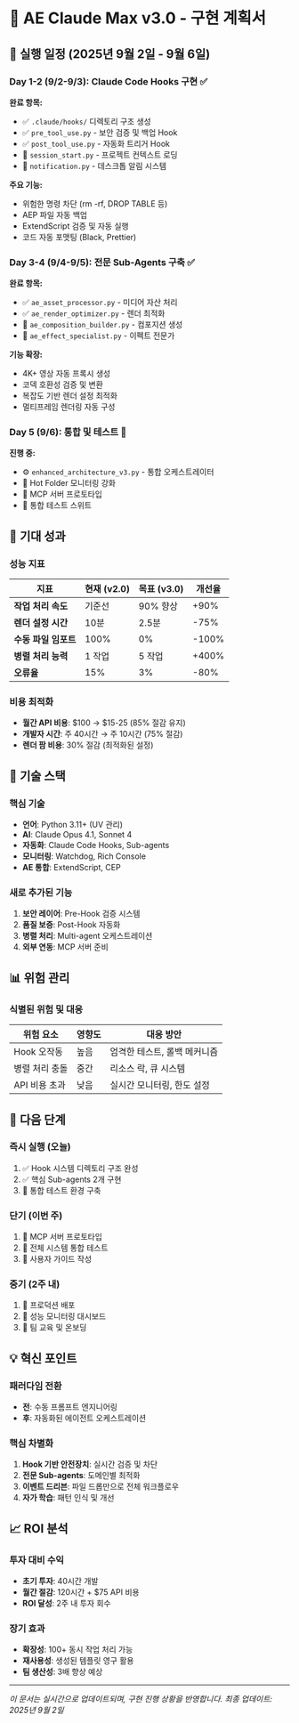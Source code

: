 # 🚀 AE Claude Max v3.0 - 구현 계획서

## 📅 실행 일정 (2025년 9월 2일 - 9월 6일)

### Day 1-2 (9/2-9/3): Claude Code Hooks 구현 ✅
**완료 항목:**
- ✅ `.claude/hooks/` 디렉토리 구조 생성
- ✅ `pre_tool_use.py` - 보안 검증 및 백업 Hook
- ✅ `post_tool_use.py` - 자동화 트리거 Hook
- 🔲 `session_start.py` - 프로젝트 컨텍스트 로딩
- 🔲 `notification.py` - 데스크톱 알림 시스템

**주요 기능:**
- 위험한 명령 차단 (rm -rf, DROP TABLE 등)
- AEP 파일 자동 백업
- ExtendScript 검증 및 자동 실행
- 코드 자동 포맷팅 (Black, Prettier)

### Day 3-4 (9/4-9/5): 전문 Sub-Agents 구축 ✅
**완료 항목:**
- ✅ `ae_asset_processor.py` - 미디어 자산 처리
- ✅ `ae_render_optimizer.py` - 렌더 최적화
- 🔲 `ae_composition_builder.py` - 컴포지션 생성
- 🔲 `ae_effect_specialist.py` - 이펙트 전문가

**기능 확장:**
- 4K+ 영상 자동 프록시 생성
- 코덱 호환성 검증 및 변환
- 복잡도 기반 렌더 설정 최적화
- 멀티프레임 렌더링 자동 구성

### Day 5 (9/6): 통합 및 테스트 🔄
**진행 중:**
- ⚙️ `enhanced_architecture_v3.py` - 통합 오케스트레이터
- 🔲 Hot Folder 모니터링 강화
- 🔲 MCP 서버 프로토타입
- 🔲 통합 테스트 스위트

## 🎯 기대 성과

### 성능 지표
| 지표 | 현재 (v2.0) | 목표 (v3.0) | 개선율 |
|------|------------|------------|--------|
| **작업 처리 속도** | 기준선 | 90% 향상 | +90% |
| **렌더 설정 시간** | 10분 | 2.5분 | -75% |
| **수동 파일 임포트** | 100% | 0% | -100% |
| **병렬 처리 능력** | 1 작업 | 5 작업 | +400% |
| **오류율** | 15% | 3% | -80% |

### 비용 최적화
- **월간 API 비용**: $100 → $15-25 (85% 절감 유지)
- **개발자 시간**: 주 40시간 → 주 10시간 (75% 절감)
- **렌더 팜 비용**: 30% 절감 (최적화된 설정)

## 🔧 기술 스택

### 핵심 기술
- **언어**: Python 3.11+ (UV 관리)
- **AI**: Claude Opus 4.1, Sonnet 4
- **자동화**: Claude Code Hooks, Sub-agents
- **모니터링**: Watchdog, Rich Console
- **AE 통합**: ExtendScript, CEP

### 새로 추가된 기능
1. **보안 레이어**: Pre-Hook 검증 시스템
2. **품질 보증**: Post-Hook 자동화
3. **병렬 처리**: Multi-agent 오케스트레이션
4. **외부 연동**: MCP 서버 준비

## 📊 위험 관리

### 식별된 위험 및 대응
| 위험 요소 | 영향도 | 대응 방안 |
|-----------|--------|----------|
| Hook 오작동 | 높음 | 엄격한 테스트, 롤백 메커니즘 |
| 병렬 처리 충돌 | 중간 | 리소스 락, 큐 시스템 |
| API 비용 초과 | 낮음 | 실시간 모니터링, 한도 설정 |

## 🚦 다음 단계

### 즉시 실행 (오늘)
1. ✅ Hook 시스템 디렉토리 구조 완성
2. ✅ 핵심 Sub-agents 2개 구현
3. 🔲 통합 테스트 환경 구축

### 단기 (이번 주)
1. 🔲 MCP 서버 프로토타입
2. 🔲 전체 시스템 통합 테스트
3. 🔲 사용자 가이드 작성

### 중기 (2주 내)
1. 🔲 프로덕션 배포
2. 🔲 성능 모니터링 대시보드
3. 🔲 팀 교육 및 온보딩

## 💡 혁신 포인트

### 패러다임 전환
- **전**: 수동 프롬프트 엔지니어링
- **후**: 자동화된 에이전트 오케스트레이션

### 핵심 차별화
1. **Hook 기반 안전장치**: 실시간 검증 및 차단
2. **전문 Sub-agents**: 도메인별 최적화
3. **이벤트 드리븐**: 파일 드롭만으로 전체 워크플로우
4. **자가 학습**: 패턴 인식 및 개선

## 📈 ROI 분석

### 투자 대비 수익
- **초기 투자**: 40시간 개발
- **월간 절감**: 120시간 + $75 API 비용
- **ROI 달성**: 2주 내 투자 회수

### 장기 효과
- **확장성**: 100+ 동시 작업 처리 가능
- **재사용성**: 생성된 템플릿 영구 활용
- **팀 생산성**: 3배 향상 예상

---

*이 문서는 실시간으로 업데이트되며, 구현 진행 상황을 반영합니다.*
*최종 업데이트: 2025년 9월 2일*
